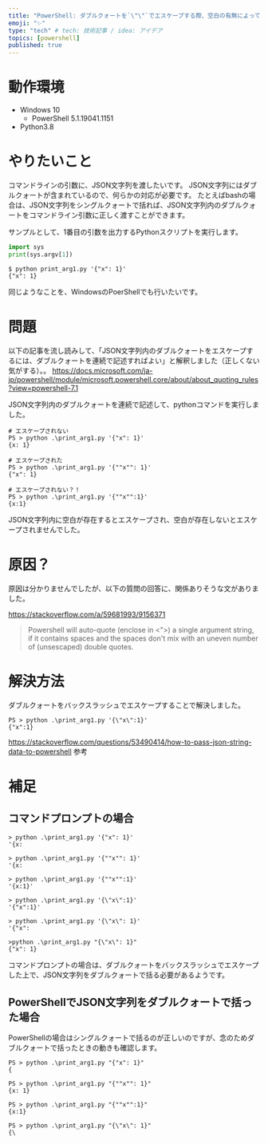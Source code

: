 ```yaml
---
title: "PowerShell: ダブルクォートを`\"\"`でエスケープする際、空白の有無によってエスケープの結果が変わる"
emoji: "✨"
type: "tech" # tech: 技術記事 / idea: アイデア
topics: [powershell]
published: true
---
```



# 動作環境
* Windows 10
    * PowerShell 5.1.19041.1151
* Python3.8


# やりたいこと

コマンドラインの引数に、JSON文字列を渡したいです。
JSON文字列にはダブルクォートが含まれているので、何らかの対応が必要です。
たとえばbashの場合は、JSON文字列をシングルクォートで括れば、JSON文字列内のダブルクォートをコマンドライン引数に正しく渡すことができます。

サンプルとして、1番目の引数を出力するPythonスクリプトを実行します。

```python:print_arg1.py
import sys
print(sys.argv[1])
```

```
$ python print_arg1.py '{"x": 1}'
{"x": 1}
```

同じようなことを、WindowsのPoerShellでも行いたいです。

# 問題
以下の記事を流し読みして、「JSON文字列内のダブルクォートをエスケープするには、ダブルクォートを連続で記述すればよい」と解釈しました（正しくない気がする）。。
https://docs.microsoft.com/ja-jp/powershell/module/microsoft.powershell.core/about/about_quoting_rules?view=powershell-7.1

JSON文字列内のダブルクォートを連続で記述して、pythonコマンドを実行しました。

```
# エスケープされない
PS > python .\print_arg1.py '{"x": 1}'
{x: 1}

# エスケープされた
PS > python .\print_arg1.py '{""x"": 1}'
{"x": 1}

# エスケープされない？！
PS > python .\print_arg1.py '{""x"":1}'
{x:1}
```

JSON文字列内に空白が存在するとエスケープされ、空白が存在しないとエスケープされませんでした。

# 原因？
原因は分かりませんでしたが、以下の質問の回答に、関係ありそうな文がありました。

https://stackoverflow.com/a/59681993/9156371


>Powershell will auto-quote (enclose in <">) a single argument string, if it contains spaces and the spaces don't mix with an uneven number of (unsescaped) double quotes.

# 解決方法
ダブルクォートをバックスラッシュでエスケープすることで解決しました。

```
PS > python .\print_arg1.py '{\"x\":1}'
{"x":1}
```

https://stackoverflow.com/questions/53490414/how-to-pass-json-string-data-to-powershell 参考


# 補足

## コマンドプロンプトの場合

```
> python .\print_arg1.py '{"x": 1}'
'{x:

> python .\print_arg1.py '{""x"": 1}'
'{x:

> python .\print_arg1.py '{""x"":1}'
'{x:1}'

> python .\print_arg1.py '{\"x\":1}'
'{"x":1}'

> python .\print_arg1.py '{\"x\": 1}'
'{"x":

>python .\print_arg1.py "{\"x\": 1}"
{"x": 1}
```

コマンドプロンプトの場合は、ダブルクォートをバックスラッシュでエスケープした上で、JSON文字列をダブルクォートで括る必要があるようです。

## PowerShellでJSON文字列をダブルクォートで括った場合

PowerShellの場合はシングルクォートで括るのが正しいのですが、念のためダブルクォートで括ったときの動きも確認します。

```
PS > python .\print_arg1.py "{"x": 1}"
{

PS > python .\print_arg1.py "{""x"": 1}"
{x: 1}

PS > python .\print_arg1.py "{""x"":1}"
{x:1}

PS > python .\print_arg1.py "{\"x\": 1}"
{\
```







